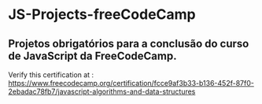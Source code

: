 # JS-Projects-freeCodeCamp

## Projetos obrigatórios para a conclusão do curso de JavaScript da FreeCodeCamp.

Verify this certification at :
https://www.freecodecamp.org/certification/fcce9af3b33-b136-452f-87f0-2ebadac78fb7/javascript-algorithms-and-data-structures
